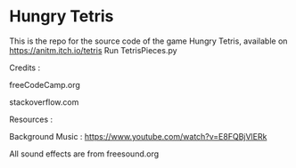 # Hungry Tetris
 This is the repo for the source code of the game Hungry Tetris, available on https://anitm.itch.io/tetris
 Run TetrisPieces.py
 

Credits : 
 
 freeCodeCamp.org

 stackoverflow.com
 
 
 

Resources :


 Background Music : https://www.youtube.com/watch?v=E8FQBjVlERk
 
 All sound effects are from freesound.org
